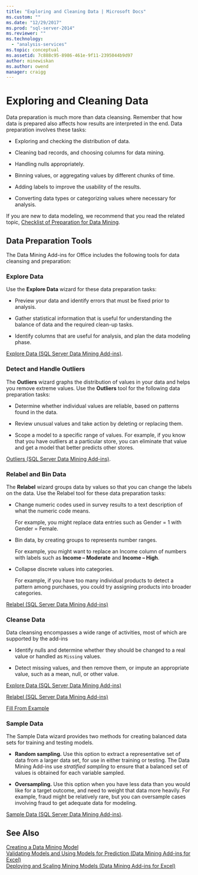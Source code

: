 ```yaml
---
title: "Exploring and Cleaning Data | Microsoft Docs"
ms.custom: ""
ms.date: "12/29/2017"
ms.prod: "sql-server-2014"
ms.reviewer: ""
ms.technology: 
  - "analysis-services"
ms.topic: conceptual
ms.assetid: 7c888c95-8986-461e-9f11-2395044b9d97
author: minewiskan
ms.author: owend
manager: craigg
---
```

# Exploring and Cleaning Data
  Data preparation is much more than data cleansing. Remember that how data is prepared also affects how results are interpreted in the end. Data preparation involves these tasks:  
  
-   Exploring and checking the distribution of data.  
  
-   Cleaning bad records, and choosing columns for data mining.  
  
-   Handling nulls appropriately.  
  
-   Binning values, or aggregating values by different chunks of time.  
  
-   Adding labels to improve the usability of the results.  
  
-   Converting data types or categorizing values where necessary for analysis.  
  
 If you are new to data modeling, we recommend that you read the related topic, [Checklist of Preparation for Data Mining](checklist-of-preparation-for-data-mining.md).  
  
## Data Preparation Tools  
 The Data Mining Add-ins for Office includes the following tools for data cleansing and preparation:  
  
### Explore Data  
 Use the **Explore Data** wizard for these data preparation tasks:  
  
-   Preview your data and identify errors that must be fixed prior to analysis.  
  
-   Gather statistical information that is useful for understanding the balance of data and the required clean-up tasks.  
  
-   Identify columns that are useful for analysis, and plan the data modeling phase.  
  
 [Explore Data &#40;SQL Server Data Mining Add-ins&#41;](explore-data-sql-server-data-mining-add-ins.md).  
  
### Detect and Handle Outliers  
 The **Outliers** wizard graphs the distribution of values in your data and helps you remove extreme values. Use the **Outliers** tool for the following data preparation tasks:  
  
-   Determine whether individual values are reliable, based on patterns found in the data.  
  
-   Review unusual values and take action by deleting or replacing them.  
  
-   Scope a model to a specific range of values. For example, if you know that you have outliers at a particular store, you can eliminate that value and get a model that better predicts other stores.  
  
 [Outliers &#40;SQL Server Data Mining Add-ins&#41;](outliers-sql-server-data-mining-add-ins.md).  
  
### Relabel and Bin Data  
 The **Relabel** wizard groups data by values so that you can change the labels on the data. Use the Relabel tool for these data preparation tasks:  
  
-   Change numeric codes used in survey results to a text description of what the numeric code means.  
  
     For example, you might replace data entries such as Gender = 1 with Gender = Female.  
  
-   Bin data, by creating groups to represents number ranges.  
  
     For example, you might want to replace an Income column of numbers with labels such as **Income – Moderate** and **Income – High**.  
  
-   Collapse discrete values into categories.  
  
     For example, if you have too many individual products to detect a pattern among purchases, you could try assigning products into broader categories.  
  
 [Relabel &#40;SQL Server Data Mining Add-ins&#41;](relabel-sql-server-data-mining-add-ins.md)  
  
### Cleanse Data  
 Data cleansing encompasses a wide range of activities, most of which are supported by the add-ins  
  
-   Identify nulls and determine whether they should be changed to a real value or handled as `Missing` values.  
  
-   Detect missing values, and then remove them, or impute an appropriate value, such as a mean, null, or other value.  
  
 [Explore Data &#40;SQL Server Data Mining Add-ins&#41;](explore-data-sql-server-data-mining-add-ins.md)  
  
 [Relabel &#40;SQL Server Data Mining Add-ins&#41;](relabel-sql-server-data-mining-add-ins.md)  
  
 [Fill From Example](fill-from-example-table-analysis-tools-for-excel.md)  
  
### Sample Data  
 The Sample Data wizard provides two methods for creating balanced data sets for training and testing models.  
  
-   **Random sampling.** Use this option to extract a representative set of data from a larger data set, for use in either training or testing. The Data Mining Add-ins use *stratified sampling* to ensure that a balanced set of values is obtained for each variable sampled.  
  
-   **Oversampling.** Use this option when you have less data than you would like for a target outcome, and need to weight that data more heavily. For example, fraud might be relatively rare, but you can oversample cases involving fraud to get adequate data for modeling.  
  
 [Sample Data &#40;SQL Server Data Mining Add-ins&#41;](sample-data-sql-server-data-mining-add-ins.md).  
  
## See Also  
 [Creating a Data Mining Model](creating-a-data-mining-model.md)   
 [Validating Models and Using Models for Prediction &#40;Data Mining Add-ins for Excel&#41;](validating-models-and-using-models-for-prediction-data-mining-add-ins-for-excel.md)   
 [Deploying and Scaling Mining Models &#40;Data Mining Add-ins for Excel&#41;](deploying-and-scaling-mining-models-data-mining-add-ins-for-excel.md)  
  
  

